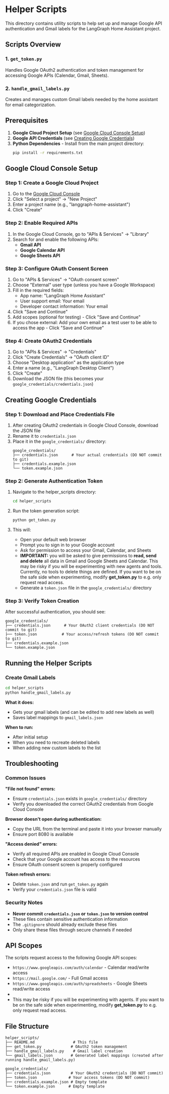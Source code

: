 # Helper Scripts

This directory contains utility scripts to help set up and manage Google API authentication and Gmail labels for the LangGraph Home Assistant project.

## Scripts Overview

### 1. `get_token.py`
Handles Google OAuth2 authentication and token management for accessing Google APIs (Calendar, Gmail, Sheets).

### 2. `handle_gmail_labels.py`
Creates and manages custom Gmail labels needed by the home assistant for email categorization.

## Prerequisites

1. **Google Cloud Project Setup** (see [Google Cloud Console Setup](#google-cloud-console-setup))
2. **Google API Credentials** (see [Creating Google Credentials](#creating-google-credentials))
3. **Python Dependencies** - Install from the main project directory:
   ```bash
   pip install -r requirements.txt
   ```

## Google Cloud Console Setup

### Step 1: Create a Google Cloud Project
1. Go to the [Google Cloud Console](https://console.cloud.google.com/)
2. Click "Select a project" → "New Project"
3. Enter a project name (e.g., "langgraph-home-assistant")
4. Click "Create"

### Step 2: Enable Required APIs
1. In the Google Cloud Console, go to "APIs & Services" → "Library"
2. Search for and enable the following APIs:
   - **Gmail API**
   - **Google Calendar API**
   - **Google Sheets API**

### Step 3: Configure OAuth Consent Screen
1. Go to "APIs & Services" → "OAuth consent screen"
2. Choose "External" user type (unless you have a Google Workspace)
3. Fill in the required fields:
   - App name: "LangGraph Home Assistant"
   - User support email: Your email
   - Developer contact information: Your email
4. Click "Save and Continue"
5. Add scopes (optional for testing) - Click "Save and Continue"
6. If you chose external: Add your own email as a test user to be able to access the app - Click "Save and Continue"

### Step 4: Create OAuth2 Credentials
1. Go to "APIs & Services" → "Credentials"
2. Click "Create Credentials" → "OAuth client ID"
3. Choose "Desktop application" as the application type
4. Enter a name (e.g., "LangGraph Desktop Client")
5. Click "Create"
6. Download the JSON file (this becomes your `google_credentials/credentials.json`)

## Creating Google Credentials

### Step 1: Download and Place Credentials File
1. After creating OAuth2 credentials in Google Cloud Console, download the JSON file
2. Rename it to `credentials.json`
3. Place it in the `google_credentials/` directory:
   ```
   google_credentials/
   ├── credentials.json      # Your actual credentials (DO NOT commit to git)
   ├── credentials.example.json
   └── token.example.json
   ```

### Step 2: Generate Authentication Token
1. Navigate to the helper_scripts directory:
   ```bash
   cd helper_scripts
   ```

2. Run the token generation script:
   ```bash
   python get_token.py
   ```

3. This will:
   - Open your default web browser
   - Prompt you to sign in to your Google account
   - Ask for permission to access your Gmail, Calendar, and Sheets
   - **IMPORTANT:** you will be asked to give permissions to **read, send and delete** all data in Gmail and Google Sheets and Calendar. This may be risky if you will be experimenting with new agents and tools. Currently, no tools to delete things are defined. If you want to be on the safe side when experimenting, modify **get_token.py** to e.g. only request read access.
   - Generate a `token.json` file in the `google_credentials/` directory

### Step 3: Verify Token Creation
After successful authentication, you should see:
```
google_credentials/
├── credentials.json      # Your OAuth2 client credentials (DO NOT commit to git)
├── token.json           # Your access/refresh tokens (DO NOT commit to git)
├── credentials.example.json
└── token.example.json
```

## Running the Helper Scripts



### Create Gmail Labels
```bash
cd helper_scripts
python handle_gmail_labels.py
```

**What it does:**
- Gets your gmail labels (and can be edited to add new labels as well)
- Saves label mappings to `gmail_labels.json`

**When to run:**
- After initial setup
- When you need to recreate deleted labels
- When adding new custom labels to the list

## Troubleshooting

### Common Issues

**"File not found" errors:**
- Ensure `credentials.json` exists in `google_credentials/` directory
- Verify you downloaded the correct OAuth2 credentials from Google Cloud Console

**Browser doesn't open during authentication:**
- Copy the URL from the terminal and paste it into your browser manually
- Ensure port 8080 is available

**"Access denied" errors:**
- Verify all required APIs are enabled in Google Cloud Console
- Check that your Google account has access to the resources
- Ensure OAuth consent screen is properly configured

**Token refresh errors:**
- Delete `token.json` and run `get_token.py` again
- Verify your `credentials.json` file is valid

### Security Notes

- **Never commit `credentials.json` or `token.json` to version control**
- These files contain sensitive authentication information
- The `.gitignore` should already exclude these files
- Only share these files through secure channels if needed

## API Scopes

The scripts request access to the following Google API scopes:
- `https://www.googleapis.com/auth/calendar` - Calendar read/write access
- `https://mail.google.com/` - Full Gmail access
- `https://www.googleapis.com/auth/spreadsheets` - Google Sheets read/write access
- 
- This may be risky if you will be experimenting with agents. If you want to be on the safe side when experimenting, modify **get_token.py** to e.g. only request read access.


## File Structure

```
helper_scripts/
├── README.md                 # This file
├── get_token.py             # OAuth2 token management
├── handle_gmail_labels.py    # Gmail label creation
└── gmail_labels.json        # Generated label mappings (created after running handle_gmail_labels.py)

google_credentials/
├── credentials.json         # Your OAuth2 credentials (DO NOT commit)
├── token.json              # Your access tokens (DO NOT commit)
├── credentials.example.json # Empty template
└── token.example.json      # Empty template
```